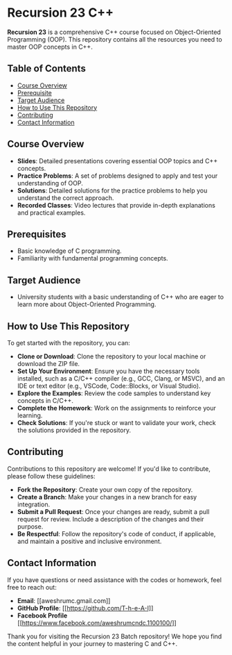# Recursion 23 C++

**Recursion 23** is a comprehensive C++ course focused on Object-Oriented Programming (OOP). This repository contains all the resources you need to master OOP concepts in C++.

## Table of Contents
- [Course Overview](#course-overview)
- [Prerequisite](#prerequisites)
- [Target Audience](#target-audience)
- [How to Use This Repository](#how-to-use-this-repository)
- [Contributing](#contributing)
- [Contact Information](#contact-information)

## Course Overview

- **Slides**: Detailed presentations covering essential OOP topics and C++ concepts.
- **Practice Problems**: A set of problems designed to apply and test your understanding of OOP.
- **Solutions**: Detailed solutions for the practice problems to help you understand the correct approach.
- **Recorded Classes**: Video lectures that provide in-depth explanations and practical examples.



## Prerequisites

- Basic knowledge of C programming.
- Familiarity with fundamental programming concepts.

## Target Audience

- University students with a basic understanding of C++ who are eager to learn more about Object-Oriented Programming.

## How to Use This Repository
To get started with the repository, you can:
- **Clone or Download**: Clone the repository to your local machine or download the ZIP file.
- **Set Up Your Environment**: Ensure you have the necessary tools installed, such as a C/C++ compiler (e.g., GCC, Clang, or MSVC), and an IDE or text editor (e.g., VSCode, Code::Blocks, or Visual Studio).
- **Explore the Examples**: Review the code samples to understand key concepts in C/C++.
- **Complete the Homework**: Work on the assignments to reinforce your learning.
- **Check Solutions**: If you're stuck or want to validate your work, check the solutions provided in the repository.

## Contributing
Contributions to this repository are welcome! If you'd like to contribute, please follow these guidelines:

- **Fork the Repository**: Create your own copy of the repository.
- **Create a Branch**: Make your changes in a new branch for easy integration.
- **Submit a Pull Request**: Once your changes are ready, submit a pull request for review. Include a description of the changes and their purpose.
- **Be Respectful**: Follow the repository's code of conduct, if applicable, and maintain a positive and inclusive environment.

## Contact Information
If you have questions or need assistance with the codes or homework, feel free to reach out:

- **Email**: [[aweshrumc.gmail.com]]
- **GitHub Profile**: [[https://github.com/T-h-e-A-I]]
- **Facebook Profile** [[https://www.facebook.com/aweshrumcndc.1100100/]]

Thank you for visiting the Recursion 23 Batch repository! We hope you find the content helpful in your journey to mastering C and C++.
